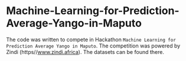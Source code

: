 # Machine-Learning-for-Prediction-Average-Yango-in-Maputo

The code was written to compete in Hackathon ```Machine Learning for Prediction Average Yango in Maputo```. The competition was powered by Zindi (https//www.zindi.africa). The datasets can be found there.
